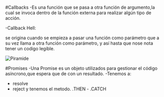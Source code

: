 
#Callbacks
-Es una función que se pasa a otra función de argumento,la cual se invoca dentro de la función externa para realizar algún tipo de acción.

-Callback Hell:

se origina cuando se empieza a pasar una función como parámetro que a su vez llama a otra función como parámetro, y así hasta que nose nota tener un codigo legible.

![Piramide](https://miro.medium.com/v2/resize:fit:1200/1*sOy11ZsU1ijCSjZwx8ZzGQ.jpeg)

#Promises
-Una Promise es un objeto  utilizados para gestionar el código asíncrono,que espera que de con un resultado.
-Tenemos a:
-  resolve
- reject
y tenemos el metodo.  .THEN - .CATCH
